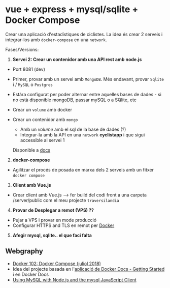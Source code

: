 # vue + express + mysql/sqlite + Docker Compose

Crear una aplicació d'estadístiques de ciclistes.
La idea és crear 2 serveis i integrar-los amb `docker-compose` en una `network`. 

Fases/Versions:

1. **Servei 2: Crear un contenidor amb una API rest amb node.js**
  - Port 8081 (dev)
  - Primer, provar amb un servei amb `MongoDB`. Més endavant, provar `Sqlite` i  / `MySQL` o `Postgres`
  - Estàra configurat per poder alternar entre aquelles bases de dades - si no està disponible mongoDB, passar mySQL o a SQlite, etc
  - Crear un `volume` amb docker
  - Crear un contenidor amb `mongo`
    - Amb un _volume_ amb el sql de la base de dades (?)
    - Integrar-la amb la API en una `network` **cyclistapp** i que sigui accessible al servei 1

    Disponible a [docs](./docs/log.md)

2. **docker-compose**
  - Agilitzar el procés de posada en marxa dels 2 serveis amb un fitxer `docker compose`

3. **Client amb Vue.js**
  - Crear client amb Vue.js  --> fer build del codi front a una carpeta  /server/public  com el meu projecte `traversilandia`

4. **Provar de Desplegar a remot (VPS) ??**
  - Pujar a VPS i provar en mode producció
  - Configurar HTTPS and TLS en remot per [Docker](https://docs.docker.com/engine/security/https/#:~:text=If%20you%20need%20Docker%20to,certificate%20signed%20by%20that%20CA.)

5. **Afegir mysql, sqlite.. el que faci falta**



## Webgraphy

- [Docker 102: Docker Compose (juliol 2018)](https://itnext.io/docker-102-docker-compose-6bec46f18a0e)
- Idea del projecte basada en  l'[aplicació de Docker Docs - Getting Started](https://docs.docker.com/get-started/02_our_app/) i en Docker Docs
- [Using MySQL with Node.js and the mysql JavaScript Client](https://www.sitepoint.com/using-node-mysql-javascript-client/)